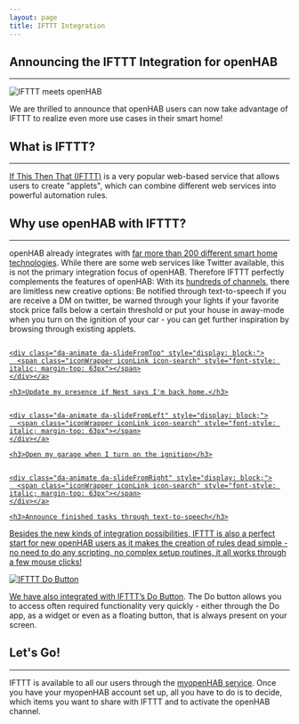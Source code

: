```yaml
---
layout: page
title: IFTTT Integration
---
```

## Announcing the IFTTT Integration for openHAB

---

<div class="img-wrapper"><img src='/assets/images/ifttt-meets-openhab.jpg' alt='IFTTT meets openHAB'/></div>

We are thrilled to announce that openHAB users can now take advantage of IFTTT to realize even more use cases in their smart home!

## What is IFTTT?

---

[If This Then That (IFTTT)](https://ifttt.com) is a very popular web-based service that allows users to create "applets", which can combine different web services into powerful automation rules.

## Why use openHAB with IFTTT?

---

openHAB already integrates with [far more than 200 different smart home technologies](/technologies.html). While there are some web services like Twitter available, this is not the primary integration focus of openHAB. Therefore IFTTT perfectly complements the features of openHAB: With its [hundreds of channels](https://ifttt.com/channels), there are limitless new creative options: Be notified through text-to-speech if you are receive a DM on twitter, be warned through your lights if your favorite stock price falls below a certain threshold or put your house in away-mode when you turn on the ignition of your car - you can get further inspiration by browsing through existing applets.

<div class="row da-thumbs">
  <article class="span4 bloc">
    <a href="https://ifttt.com/recipes/300800-update-my-presence-if-nest-says-i-m-back-home">
    <section class="img-wrapper">
      <img alt="" src="/assets/images/ifttt1.png" style="-webkit-transform: scale(1);">
    </section>

    <div class="da-animate da-slideFromTop" style="display: block;">
      <span class="iconWrapper iconLink icon-search" style="font-style: italic; margin-top: 63px"></span>
    </div></a>

    <h3>Update my presence if Nest says I'm back home.</h3>
  </article>

  <article class="span4 bloc">
    <a href="https://ifttt.com/recipes/297847-open-garage-when-i-turn-on-ignition">
    <section class="img-wrapper">
      <img alt="" src="/assets/images/ifttt2.png" style="-webkit-transform: scale(1);">
    </section>

    <div class="da-animate da-slideFromLeft" style="display: block;">
      <span class="iconWrapper iconLink icon-search" style="font-style: italic; margin-top: 63px"></span>
    </div></a>

    <h3>Open my garage when I turn on the ignition</h3>
  </article>

  <article class="span4 bloc">
    <a href="https://ifttt.com/recipes/299083-announce-finished-tasks-using-tts">
    <section class="img-wrapper">
      <img alt="" src="/assets/images/ifttt3.png" style="-webkit-transform: scale(1);">
    </section>

    <div class="da-animate da-slideFromRight" style="display: block;">
      <span class="iconWrapper iconLink icon-search" style="font-style: italic; margin-top: 63px"></span>
    </div></a>

    <h3>Announce finished tasks through text-to-speech</h3>
  </article>
</div>

Besides the new kinds of integration possibilities, IFTTT is also a perfect start for new openHAB users as it makes the creation of rules dead simple - no need to do any scripting, no complex setup routines, it all works through a few mouse clicks!

<div class="img-wrapper"><img src='/assets/images/ifttt-do.jpg' alt='IFTTT Do Button'/></div>

We have also integrated with IFTTT’s [Do Button](https://ifttt.com/products/do/button). The Do button allows you to access often required functionality very quickly - either through the Do app, as a widget or even as a floating button, that is always present on your screen.

## Let's Go!

---

IFTTT is available to all our users through the [myopenHAB service](http://www.myopenhab.org/). Once you have your myopenHAB account set up, all you have to do is to decide, which items you want to share with IFTTT and to activate the openHAB channel.
